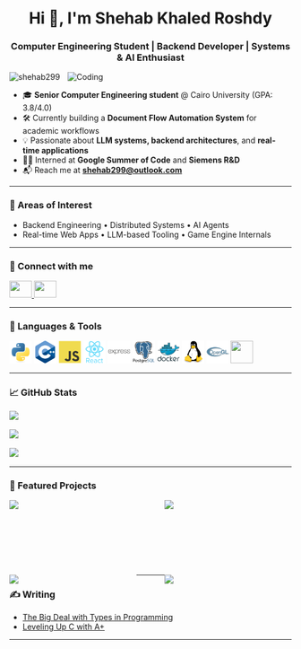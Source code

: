 <h1 align="center">Hi 👋, I'm Shehab Khaled Roshdy</h1>
<h3 align="center">Computer Engineering Student | Backend Developer | Systems & AI Enthusiast</h3>

<img align="right" alt="Coding" width="400" src="https://j.gifs.com/mLnWo7.gif">

<p align="left">
  <img src="https://komarev.com/ghpvc/?username=shehab299&label=Profile%20views&color=0e75b6&style=flat" alt="shehab299" />
</p>

- 🎓 **Senior Computer Engineering student** @ Cairo University (GPA: 3.8/4.0)  
- 🛠️ Currently building a **Document Flow Automation System** for academic workflows  
- 💡 Passionate about **LLM systems, backend architectures**, and **real-time applications**  
- 👨‍💻 Interned at **Google Summer of Code** and **Siemens R&D**  
- 📬 Reach me at **shehab299@outlook.com**

---

### 🧠 Areas of Interest
- Backend Engineering • Distributed Systems • AI Agents  
- Real-time Web Apps • LLM-based Tooling • Game Engine Internals

---

### 🔗 Connect with me
<p align="left">
  <a href="https://twitter.com/boywhodidnlive" target="_blank">
    <img src="https://raw.githubusercontent.com/rahuldkjain/github-profile-readme-generator/master/src/images/icons/Social/twitter.svg" height="30" width="40" />
  </a>
  <a href="https://linkedin.com/in/shehab-khaled-aa024421b" target="_blank">
    <img src="https://raw.githubusercontent.com/rahuldkjain/github-profile-readme-generator/master/src/images/icons/Social/linked-in-alt.svg" height="30" width="40" />
  </a>
</p>

---

### 🧰 Languages & Tools
<p align="left">
  <img src="https://raw.githubusercontent.com/devicons/devicon/master/icons/python/python-original.svg" width="40" height="40"/>
  <img src="https://raw.githubusercontent.com/devicons/devicon/master/icons/cplusplus/cplusplus-original.svg" width="40" height="40"/>
  <img src="https://raw.githubusercontent.com/devicons/devicon/master/icons/javascript/javascript-original.svg" width="40" height="40"/>
  <img src="https://raw.githubusercontent.com/devicons/devicon/master/icons/react/react-original-wordmark.svg" width="40" height="40"/>
  <img src="https://raw.githubusercontent.com/devicons/devicon/master/icons/express/express-original-wordmark.svg" width="40" height="40"/>
  <img src="https://raw.githubusercontent.com/devicons/devicon/master/icons/postgresql/postgresql-original-wordmark.svg" width="40" height="40"/>
  <img src="https://raw.githubusercontent.com/devicons/devicon/master/icons/docker/docker-original-wordmark.svg" width="40" height="40"/>
  <img src="https://raw.githubusercontent.com/devicons/devicon/master/icons/linux/linux-original.svg" width="40" height="40"/>
  <img src="https://raw.githubusercontent.com/devicons/devicon/master/icons/opengl/opengl-original.svg" width="40" height="40"/>
  <img src="https://upload.wikimedia.org/wikipedia/commons/0/05/Scikit_learn_logo_small.svg" width="40" height="40"/>
</p>

---

### 📈 GitHub Stats
<a href="http://www.github.com/shehab299"><img src="https://github-readme-stats.vercel.app/api?username=shehab299&show_icons=true&count_private=true&title_color=0891b2&text_color=ffffff&icon_color=0891b2&bg_color=1c1917&hide_border=true" /></a>

<a href="http://www.github.com/shehab299"><img src="https://github-readme-streak-stats.herokuapp.com/?user=shehab299&stroke=ffffff&background=1c1917&ring=0891b2&fire=0891b2&currStreakNum=ffffff&currStreakLabel=0891b2&sideNums=ffffff&sideLabels=ffffff&dates=ffffff&hide_border=true" /></a>

<a href="https://github.com/shehab299"><img src="https://github-readme-stats.vercel.app/api/top-langs/?username=shehab299&langs_count=10&title_color=0891b2&text_color=ffffff&icon_color=0891b2&bg_color=1c1917&hide_border=true&locale=en&custom_title=Top%20Languages" /></a>

---

### 🚀 Featured Projects

<div width="100%" align="center">

<a href="https://github.com/shehab299/iLLMs" align="left">
  <img align="left" width="45%" src="https://github-readme-stats.vercel.app/api/pin/?username=shehab299&repo=iLLMs&title_color=0891b2&text_color=ffffff&icon_color=0891b2&bg_color=1c1917&hide_border=true" />
</a>

<a href="https://github.com/Asmaa-204/DuckDive" align="right">
  <img align="right" width="45%" src="https://github-readme-stats.vercel.app/api/pin/?username=Asmaa-204&repo=DuckDive&title_color=0891b2&text_color=ffffff&icon_color=0891b2&bg_color=1c1917&hide_border=true" />
</a>

</div>

<br /><br /><br /><br /><br /><br /><br />

<div width="100%" align="center">

<a href="https://github.com/shehab299/ItadenBattleGame" align="left">
  <img align="left" width="45%" src="https://github-readme-stats.vercel.app/api/pin/?username=shehab299&repo=ItadenBattleGame&title_color=0891b2&text_color=ffffff&icon_color=0891b2&bg_color=1c1917&hide_border=true" />
</a>

<a href="https://github.com/shehab299/Resume-Builder" align="right">
  <img align="right" width="45%" src="https://github-readme-stats.vercel.app/api/pin/?username=shehab299&repo=Resume-Builder&title_color=0891b2&text_color=ffffff&icon_color=0891b2&bg_color=1c1917&hide_border=true" />
</a>

</div>

---

### ✍️ Writing

- [The Big Deal with Types in Programming](https://medium.com/@shehab299/the-big-deal-with-types-in-programming-752d4db4048c)  
- [Leveling Up C with A+](https://medium.com/@shehab299/leveling-up-c-with-a-plus-20420617d6a2)

---

